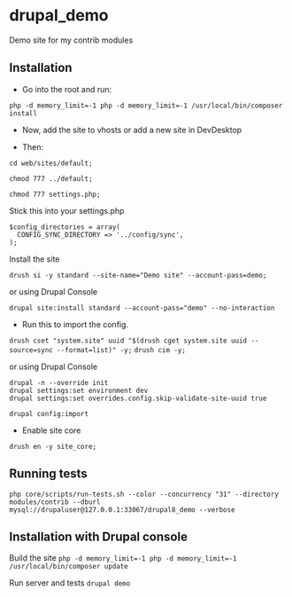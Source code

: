 # drupal_demo
Demo site for my contrib modules

## Installation

- Go into the root and run:

`php -d memory_limit=-1 php -d memory_limit=-1 /usr/local/bin/composer install`

- Now, add the site to vhosts or add a new site in DevDesktop

- Then:

`cd web/sites/default;`

`chmod 777 ../default;`

`chmod 777 settings.php;`

Stick this into your settings.php

```
$config_directories = array(
  CONFIG_SYNC_DIRECTORY => '../config/sync',
);
```

Install the site

`drush si -y standard --site-name="Demo site" --account-pass=demo;`

or using Drupal Console

`drupal site:install standard --account-pass="demo" --no-interaction`

- Run this to import the config.

`drush cset "system.site" uuid "$(drush cget system.site uuid --source=sync --format=list)" -y;`
`drush cim -y;`

or using Drupal Console

```
drupal -n --override init                                                                                                                  drupal settings:set environment dev
drupal settings:set overrides.config.skip-validate-site-uuid true                                  

drupal config:import
````

- Enable site core

`drush en -y site_core;`

## Running tests

`php core/scripts/run-tests.sh --color --concurrency "31" --directory modules/contrib --dburl mysql://drupaluser@127.0.0.1:33067/drupal8_demo --verbose`

## Installation with Drupal console
Build the site
`php -d memory_limit=-1 php -d memory_limit=-1 /usr/local/bin/composer update `

Run server and tests
`drupal demo`

